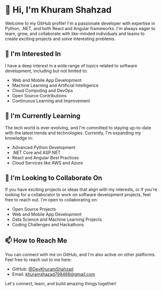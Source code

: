 # 👋 Hi, I'm Khuram Shahzad

Welcome to my GitHub profile! I'm a passionate developer with expertise in Python, .NET, and both React and Angular frameworks. I'm always eager to learn, grow, and collaborate with like-minded individuals and teams to create exciting projects and solve interesting problems.

## 👀 I'm Interested In

I have a deep interest in a wide range of topics related to software development, including but not limited to:

- Web and Mobile App Development
- Machine Learning and Artificial Intelligence
- Cloud Computing and DevOps
- Open Source Contributions
- Continuous Learning and Improvement

## 🌱 I'm Currently Learning

The tech world is ever-evolving, and I'm committed to staying up-to-date with the latest trends and technologies. Currently, I'm expanding my knowledge in:

- Advanced Python Development
- .NET Core and ASP.NET
- React and Angular Best Practices
- Cloud Services like AWS and Azure

## 💞️ I'm Looking to Collaborate On

If you have exciting projects or ideas that align with my interests, or if you're looking for a collaborator to work on software development projects, feel free to reach out. I'm open to collaborating on:

- Open Source Projects
- Web and Mobile App Development
- Data Science and Machine Learning Projects
- Coding Challenges and Hackathons

## 📫 How to Reach Me

You can connect with me on GitHub, and I'm also active on other platforms. Feel free to reach out to me here:

- GitHub: [@DevKhuramShahzad](https://github.com/DevKhuramShahzad)
- Email: [khuramshazad798466@gmail.com](mailto:khuramshazad798466@gmail.com)


Let's connect, learn, and build amazing things together!
